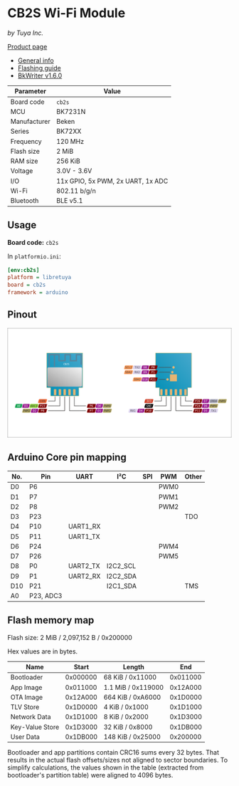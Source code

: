 # CB2S Wi-Fi Module

*by Tuya Inc.*

[Product page](https://developer.tuya.com/en/docs/iot/cb2s-module-datasheet?id=Kafgfsa2aaypq)

- [General info](../../docs/platform/beken-72xx/README.md)
- [Flashing guide](../../docs/platform/beken-72xx/flashing.md)
- [BkWriter v1.6.0](https://images.tuyacn.com/smart/bk_writer1.60/bk_writer1.60.exe)

Parameter    | Value
-------------|----------------------------------
Board code   | `cb2s`
MCU          | BK7231N
Manufacturer | Beken
Series       | BK72XX
Frequency    | 120 MHz
Flash size   | 2 MiB
RAM size     | 256 KiB
Voltage      | 3.0V - 3.6V
I/O          | 11x GPIO, 5x PWM, 2x UART, 1x ADC
Wi-Fi        | 802.11 b/g/n
Bluetooth    | BLE v5.1

## Usage

**Board code:** `cb2s`

In `platformio.ini`:

```ini
[env:cb2s]
platform = libretuya
board = cb2s
framework = arduino
```

## Pinout

![Pinout](pinout_cb2s.svg)

## Arduino Core pin mapping

No. | Pin       | UART     | I²C      | SPI | PWM  | Other
----|-----------|----------|----------|-----|------|------
D0  | P6        |          |          |     | PWM0 |
D1  | P7        |          |          |     | PWM1 |
D2  | P8        |          |          |     | PWM2 |
D3  | P23       |          |          |     |      | TDO
D4  | P10       | UART1_RX |          |     |      |
D5  | P11       | UART1_TX |          |     |      |
D6  | P24       |          |          |     | PWM4 |
D7  | P26       |          |          |     | PWM5 |
D8  | P0        | UART2_TX | I2C2_SCL |     |      |
D9  | P1        | UART2_RX | I2C2_SDA |     |      |
D10 | P21       |          | I2C1_SDA |     |      | TMS
A0  | P23, ADC3 |          |          |     |      |

## Flash memory map

Flash size: 2 MiB / 2,097,152 B / 0x200000

Hex values are in bytes.

Name            | Start    | Length             | End
----------------|----------|--------------------|---------
Bootloader      | 0x000000 | 68 KiB / 0x11000   | 0x011000
App Image       | 0x011000 | 1.1 MiB / 0x119000 | 0x12A000
OTA Image       | 0x12A000 | 664 KiB / 0xA6000  | 0x1D0000
TLV Store       | 0x1D0000 | 4 KiB / 0x1000     | 0x1D1000
Network Data    | 0x1D1000 | 8 KiB / 0x2000     | 0x1D3000
Key-Value Store | 0x1D3000 | 32 KiB / 0x8000    | 0x1DB000
User Data       | 0x1DB000 | 148 KiB / 0x25000  | 0x200000

Bootloader and app partitions contain CRC16 sums every 32 bytes. That results in the actual flash offsets/sizes not aligned to sector boundaries. To simplify calculations, the values shown in the table (extracted from bootloader's partition table) were aligned to 4096 bytes.
